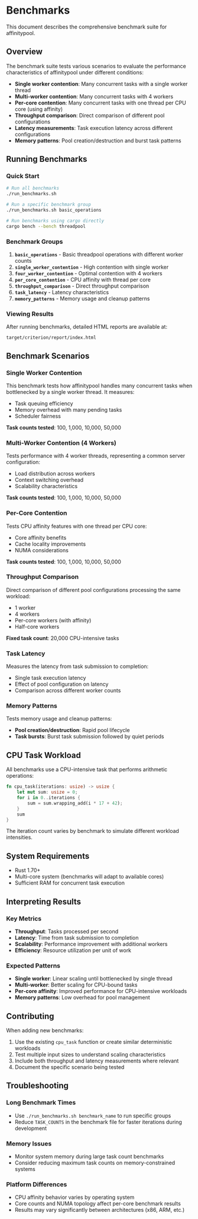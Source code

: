 # Benchmarks

This document describes the comprehensive benchmark suite for affinitypool.

## Overview

The benchmark suite tests various scenarios to evaluate the performance characteristics of affinitypool under different conditions:

- **Single worker contention**: Many concurrent tasks with a single worker thread
- **Multi-worker contention**: Many concurrent tasks with 4 workers
- **Per-core contention**: Many concurrent tasks with one thread per CPU core (using affinity)
- **Throughput comparison**: Direct comparison of different pool configurations
- **Latency measurements**: Task execution latency across different configurations
- **Memory patterns**: Pool creation/destruction and burst task patterns

## Running Benchmarks

### Quick Start

```bash
# Run all benchmarks
./run_benchmarks.sh

# Run a specific benchmark group
./run_benchmarks.sh basic_operations

# Run benchmarks using cargo directly
cargo bench --bench threadpool
```

### Benchmark Groups

1. **`basic_operations`** - Basic threadpool operations with different worker counts
2. **`single_worker_contention`** - High contention with single worker
3. **`four_worker_contention`** - Optimal contention with 4 workers
4. **`per_core_contention`** - CPU affinity with thread per core
5. **`throughput_comparison`** - Direct throughput comparison
6. **`task_latency`** - Latency characteristics
7. **`memory_patterns`** - Memory usage and cleanup patterns

### Viewing Results

After running benchmarks, detailed HTML reports are available at:
```
target/criterion/report/index.html
```

## Benchmark Scenarios

### Single Worker Contention

This benchmark tests how affinitypool handles many concurrent tasks when bottlenecked by a single worker thread. It measures:
- Task queuing efficiency
- Memory overhead with many pending tasks
- Scheduler fairness

**Task counts tested**: 100, 1,000, 10,000, 50,000

### Multi-Worker Contention (4 Workers)

Tests performance with 4 worker threads, representing a common server configuration:
- Load distribution across workers
- Context switching overhead
- Scalability characteristics

**Task counts tested**: 100, 1,000, 10,000, 50,000

### Per-Core Contention

Tests CPU affinity features with one thread per CPU core:
- Core affinity benefits
- Cache locality improvements
- NUMA considerations

**Task counts tested**: 100, 1,000, 10,000, 50,000

### Throughput Comparison

Direct comparison of different pool configurations processing the same workload:
- 1 worker
- 4 workers  
- Per-core workers (with affinity)
- Half-core workers

**Fixed task count**: 20,000 CPU-intensive tasks

### Task Latency

Measures the latency from task submission to completion:
- Single task execution latency
- Effect of pool configuration on latency
- Comparison across different worker counts

### Memory Patterns

Tests memory usage and cleanup patterns:
- **Pool creation/destruction**: Rapid pool lifecycle
- **Task bursts**: Burst task submission followed by quiet periods

## CPU Task Workload

All benchmarks use a CPU-intensive task that performs arithmetic operations:
```rust
fn cpu_task(iterations: usize) -> usize {
    let mut sum: usize = 0;
    for i in 0..iterations {
        sum = sum.wrapping_add(i * 17 + 42);
    }
    sum
}
```

The iteration count varies by benchmark to simulate different workload intensities.

## System Requirements

- Rust 1.70+
- Multi-core system (benchmarks will adapt to available cores)
- Sufficient RAM for concurrent task execution

## Interpreting Results

### Key Metrics

- **Throughput**: Tasks processed per second
- **Latency**: Time from task submission to completion  
- **Scalability**: Performance improvement with additional workers
- **Efficiency**: Resource utilization per unit of work

### Expected Patterns

- **Single worker**: Linear scaling until bottlenecked by single thread
- **Multi-worker**: Better scaling for CPU-bound tasks
- **Per-core affinity**: Improved performance for CPU-intensive workloads
- **Memory patterns**: Low overhead for pool management

## Contributing

When adding new benchmarks:

1. Use the existing `cpu_task` function or create similar deterministic workloads
2. Test multiple input sizes to understand scaling characteristics
3. Include both throughput and latency measurements where relevant
4. Document the specific scenario being tested

## Troubleshooting

### Long Benchmark Times

- Use `./run_benchmarks.sh benchmark_name` to run specific groups
- Reduce `TASK_COUNTS` in the benchmark file for faster iterations during development

### Memory Issues

- Monitor system memory during large task count benchmarks
- Consider reducing maximum task counts on memory-constrained systems

### Platform Differences

- CPU affinity behavior varies by operating system
- Core counts and NUMA topology affect per-core benchmark results
- Results may vary significantly between architectures (x86, ARM, etc.)
